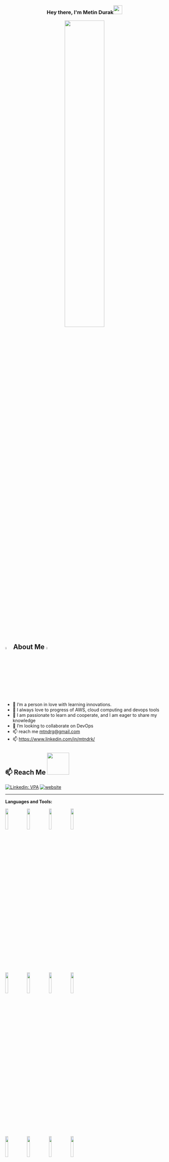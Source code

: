 <h3 align="center">Hey there, I'm Metin Durak<img src="https://media.giphy.com/media/hvRJCLFzcasrR4ia7z/giphy.gif" width="28">
  
  
<a href="#"><img width="50%" height="auto" src="https://assets3.botmetric.com/wp-content/uploads/2017/04/devops-for-aws-cloud-management-v2.png" height="75px"/></a>

## <img src="https://wallpaperaccess.com/full/3304183.jpg" width="4%"> About Me <img src="https://wallpaperaccess.com/full/3304183.jpg" width="4%">
  
- 🔭 I’m a person in love with learning innovations.
- 🌱 I always love to progress of AWS, cloud computing and devops tools
- 💬 I am passionate to learn and cooperate, and I am eager to share my knowledge
- 💞️ I’m looking to collaborate on DevOps
- 📫 reach me mtndrg@gmail.com <br>
- 📫 https://www.linkedin.com/in/mtndrk/

## 📫 Reach Me <img src='https://raw.githubusercontent.com/ShahriarShafin/ShahriarShafin/main/Assets/handshake.gif' width="70px">

[![Linkedin: VPA](https://img.shields.io/badge/linkedin-%230077B5.svg?&style=for-the-badge&logo=linkedin&logoColor=white)](https://www.linkedin.com/in/mtndrk/)
[![website](https://img.shields.io/badge/gmail-f1f2f6.svg?&style=for-the-badge&logo=gmail&logoColor=red)](mailto:fyar87@gmail.com)

<hr>
 
 **Languages and Tools:**
 
 <p>
  <code><img width="13%" src="https://www.vectorlogo.zone/logos/amazon_aws/amazon_aws-ar21.svg"></code>
  <code><img width="13%" src="https://www.vectorlogo.zone/logos/terraformio/terraformio-ar21.svg"></code>
  <code><img width="13%" src="https://www.vectorlogo.zone/logos/jenkins/jenkins-ar21.svg"></code>
  <code><img width="13%" src="https://www.vectorlogo.zone/logos/docker/docker-ar21.svg"></code>
   
  <code><img width="13%" src="https://www.vectorlogo.zone/logos/github/github-ar21.svg"></code>
  <code><img width="13%" src="https://www.vectorlogo.zone/logos/kubernetes/kubernetes-ar21.svg"></code>
   <code><img width="13%" src="https://www.vectorlogo.zone/logos/ansible/ansible-ar21.svg"></code>
  <code><img width="13%" src="https://www.vectorlogo.zone/logos/chefio/chefio-ar21.svg"></code>
   
  <code><img width="13%" src="https://www.vectorlogo.zone/logos/puppet/puppet-ar21.svg"></code>
  <code><img width="13%" src="https://www.vectorlogo.zone/logos/git-scm/git-scm-ar21.svg"></code>
  <code><img width="13%" src="https://www.vectorlogo.zone/logos/jupyter/jupyter-ar21.svg"></code>
  <code><img width="13%" src="https://www.vectorlogo.zone/logos/python/python-ar21.svg"></code>
 
  <code><img width="13%" src="https://www.vectorlogo.zone/logos/mysql/mysql-ar21.svg"></code>
  <code><img width="13%" src="https://www.vectorlogo.zone/logos/postgresql/postgresql-ar21.svg"></code>
  <code><img width="13%" src="https://www.vectorlogo.zone/logos/mongodb/mongodb-ar21.svg"></code>
  <code><img width="13%" src="https://www.vectorlogo.zone/logos/redis/redis-ar21.svg"></code>
   <br />
</p>

<hr>

![Github stats 2](https://github-readme-stats.vercel.app/api?username=metindrk&show_icons=true&theme=radical)
